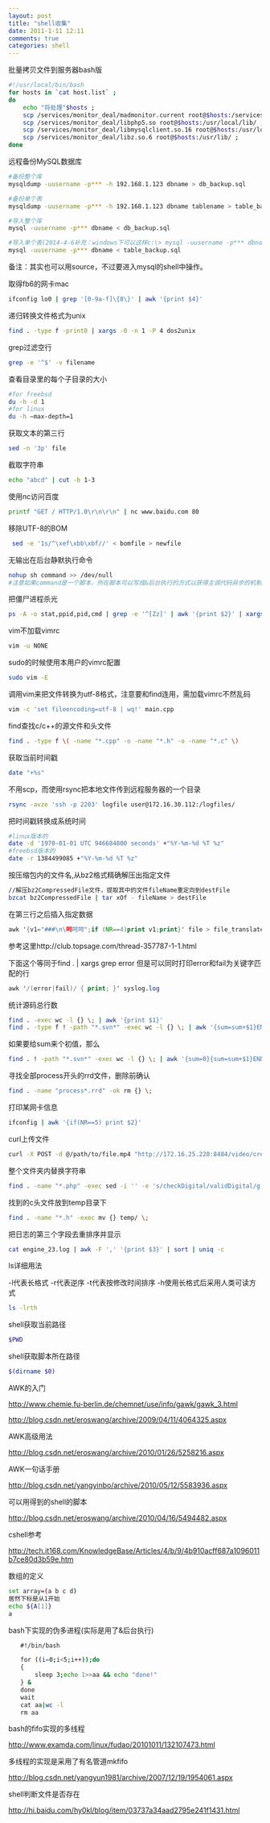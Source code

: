 ```yaml
---
layout: post
title: "shell收集"
date: 2011-1-11 12:11
comments: true
categories: shell 
---
```


批量拷贝文件到服务器bash版

```bash
#!/usr/local/bin/bash
for hosts in `cat host.list` ;
do
    echo "将处理"$hosts ;
    scp /services/monitor_deal/madmonitor.current root@$hosts:/services/monitor_deal/ ;
    scp /services/monitor_deal/libphp5.so root@$hosts:/usr/local/lib/ ;
    scp /services/monitor_deal/libmysqlclient.so.16 root@$hosts:/usr/local/lib/ ;
    scp /services/monitor_deal/libz.so.6 root@$hosts:/usr/lib/ ;
done
```

远程备份MySQL数据库

```sh
#备份整个库
mysqldump -uusername -p*** -h 192.168.1.123 dbname > db_backup.sql

#备份单个表
mysqldump -uusername -p*** -h 192.168.1.123 dbname tablename > table_backup.sql

#导入整个库
mysql -uusername -p*** dbname < db_backup.sql

#导入单个表(2014-4-6补充：windows下可以这样c:\> mysql -uusername -p*** dbname < tablename < f:/table_backup.sql)
mysql -uusername -p*** dbname < table_backup.sql
```

备注：其实也可以用source，不过要进入mysql的shell中操作。

取得fb6的网卡mac

```sh
ifconfig lo0 | grep '[0-9a-f]\{8\}' | awk '{print $4}'
```

递归转换文件格式为unix

```sh
find . -type f -print0 | xargs -0 -n 1 -P 4 dos2unix 
```

grep过滤空行

```sh
grep -e '^$' -v filename
```

查看目录里的每个子目录的大小

```sh
#for freebsd
du -h -d 1
#for linux
du -h –max-depth=1 
```

获取文本的第三行

```sh
sed -n '3p' file 
```

截取字符串

```sh
echo "abcd" | cut -b 1-3
```

使用nc访问百度

```sh
printf "GET / HTTP/1.0\r\n\r\n" | nc www.baidu.com 80
```

移除UTF-8的BOM

```sh
 sed -e '1s/^\xef\xbb\xbf//' < bomfile > newfile
```

无输出在后台静默执行命令

```sh
nohup sh command >> /dev/null
#注意如果command是一个脚本，所在脚本可以写成&后台执行的方式以获得主调代码异步的机制
```

把僵尸进程杀光

```sh
ps -A -o stat,ppid,pid,cmd | grep -e '^[Zz]' | awk '{print $2}' | xargs kill -9
```

vim不加载vimrc

```sh
vim -u NONE
```

sudo的时候使用本用户的vimrc配置

```sh
sudo vim -E 
```

调用vim来把文件转换为utf-8格式，注意要和find连用，需加载vimrc不然乱码

```sh
vim -c 'set fileencoding=utf-8 | wq!' main.cpp
```

find查找c/c++的源文件和头文件

```sh
find . -type f \( -name "*.cpp" -o -name "*.h" -o -name "*.c" \)
```

获取当前时间戳

```sh
date "+%s"
```

不用scp，而使用rsync把本地文件传到远程服务器的一个目录

```sh
rsync -avze 'ssh -p 2203' logfile user@172.16.30.112:/logfiles/
```

把时间戳转换成系统时间

```sh
#linux版本的
date -d '1970-01-01 UTC 946684800 seconds' +"%Y-%m-%d %T %z"
#freebsd版本的
date -r 1384499085 +"%Y-%m-%d %T %z"
```

按压缩包内的文件名,从bz2格式精确解压出指定文件

```sh
//解压bz2CompressedFile文件，提取其中的文件fileName重定向到destFile
bzcat bz2CompressedFile | tar xOf - fileName > destFile
```

在第三行之后插入指定数据

```awk
awk '{v1="###\n\呵呵呵";if (NR==4)print v1;print}' file > file_translated
```

参考这里http://club.topsage.com/thread-357787-1-1.html


下面这个等同于find . | xargs grep error 但是可以同时打印error和fail为关键字匹配的行

```awk
awk '/(error|fail)/ { print; }' syslog.log
```

统计源码总行数

```sh
find . -exec wc -l {} \; | awk '{print $1}'
find . -type f ! -path "*.svn*" -exec wc -l {} \; | awk '{sum=sum+$1}END{print sum }'
```

如果要给sum来个初值，那么

```sh
find . ! -path "*.svn*" -exec wc -l {} \; | awk '{sum=0}{sum=sum+$1}END{print sum }'
```

寻找全部process开头的rrd文件，删除前确认

```sh
find . -name "process*.rrd" -ok rm {} \;
```

打印某网卡信息

```sh
ifconfig | awk '{if(NR==5) print $2}'
```

curl上传文件

```sh
curl -X POST -d @/path/to/file.mp4 "http://172.16.25.220:8484/video/create/video/220cf3b6bcac367fe884604efc3a0e56.mp4"
```

整个文件夹内替换字符串

```sh
find . -name "*.php" -exec sed -i '' -e 's/checkDigital/validDigital/g' {} +
```

找到的c头文件放到temp目录下

```sh
find . -name "*.h" -exec mv {} temp/ \;
```
把日志的第三个字段去重排序并显示

```sh
cat engine_23.log | awk -F ',' '{print $3}' | sort | uniq -c
```

ls详细用法<p>
-l代表长格式 -r代表逆序 -t代表按修改时间排序 -h使用长格式后采用人类可读方式

```sh
ls -lrth
```

shell获取当前路径

```sh
$PWD
```

shell获取脚本所在路径

```sh
$(dirname $0)
```

AWK的入门

http://www.chemie.fu-berlin.de/chemnet/use/info/gawk/gawk_3.html

http://blog.csdn.net/eroswang/archive/2009/04/11/4064325.aspx

AWK高级用法

http://blog.csdn.net/eroswang/archive/2010/01/26/5258216.aspx

AWK一句话手册

http://blog.csdn.net/yangyinbo/archive/2010/05/12/5583936.aspx

可以用得到的shell的脚本

http://blog.csdn.net/eroswang/archive/2010/04/16/5494482.aspx

cshell参考

http://tech.it168.com/KnowledgeBase/Articles/4/b/9/4b910acff687a1096011b7ce80d3b59e.htm

数组的定义

```bash
set array=(a b c d)
居然下标是从1开始
echo ${A[1]}  
a
```

bash下实现的伪多进程(实际是用了&后台执行)

```bash
　　#!/bin/bash

　　for ((i=0;i<5;i++));do
　　{
    　　sleep 3;echo 1>>aa && echo "done!"
　　} &
　　done
　　wait
　　cat aa|wc -l
　　rm aa
```

bash的fifo实现的多线程

http://www.examda.com/linux/fudao/20101011/132107473.html

多线程的实现是采用了有名管道mkfifo

http://blog.csdn.net/yangyun1981/archive/2007/12/19/1954061.aspx

shell判断文件是否存在

http://hi.baidu.com/hy0kl/blog/item/03737a34aad2795e241f1431.html
